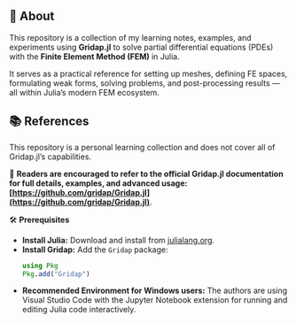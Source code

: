 ## 📖 About

This repository is a collection of my learning notes, examples, and experiments using **Gridap.jl** to solve partial differential equations (PDEs) with the **Finite Element Method (FEM)** in Julia.

It serves as a practical reference for setting up meshes, defining FE spaces, formulating weak forms, solving problems, and post-processing results — all within Julia’s modern FEM ecosystem.

## 📚 References

This repository is a personal learning collection and does not cover all of Gridap.jl’s capabilities.

📌 **Readers are encouraged to refer to the official Gridap.jl documentation for full details, examples, and advanced usage: [https://github.com/gridap/Gridap.jl](https://github.com/gridap/Gridap.jl)**.

🛠️ **Prerequisites**  
- **Install Julia:** Download and install from [julialang.org](https://julialang.org/downloads/).  
- **Install Gridap:** Add the `Gridap` package:
  ```julia
  using Pkg
  Pkg.add("Gridap")
  ```
- **Recommended Environment for Windows users:**  The authors are using Visual Studio Code with the Jupyter Notebook extension for running and editing Julia code interactively.
